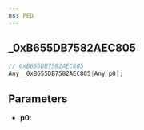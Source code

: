 ```yaml
---
ns: PED
---
```

## _0xB655DB7582AEC805

```c
// 0xB655DB7582AEC805
Any _0xB655DB7582AEC805(Any p0);
```

## Parameters
* **p0**:
